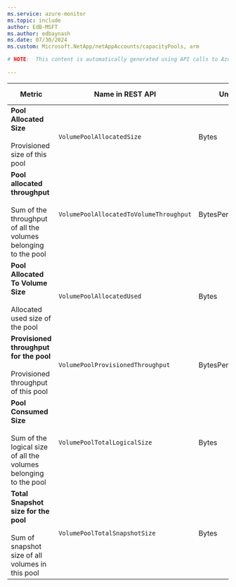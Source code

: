 ```yaml
---
ms.service: azure-monitor
ms.topic: include
author: EdB-MSFT
ms.author: edbaynash
ms.date: 07/30/2024
ms.custom: Microsoft.NetApp/netAppAccounts/capacityPools, arm

# NOTE:  This content is automatically generated using API calls to Azure. Any edits made on these files will be overwritten in the next run of the script. 
 
---
```



|Metric|Name in REST API|Unit|Aggregation|Dimensions|Time Grains|DS Export|
|---|---|---|---|---|---|---|
|**Pool Allocated Size**<br><br>Provisioned size of this pool |`VolumePoolAllocatedSize` |Bytes |Average, Total |\<none\>|PT5M, PT15M, PT30M, PT1H, PT6H, PT12H, P1D |Yes|
|**Pool allocated throughput**<br><br>Sum of the throughput of all the volumes belonging to the pool |`VolumePoolAllocatedToVolumeThroughput` |BytesPerSecond |Average |\<none\>|PT5M, PT15M, PT30M, PT1H, PT6H, PT12H, P1D |Yes|
|**Pool Allocated To Volume Size**<br><br>Allocated used size of the pool |`VolumePoolAllocatedUsed` |Bytes |Average |\<none\>|PT5M, PT15M, PT30M, PT1H, PT6H, PT12H, P1D |Yes|
|**Provisioned throughput for the pool**<br><br>Provisioned throughput of this pool |`VolumePoolProvisionedThroughput` |BytesPerSecond |Average |\<none\>|PT5M, PT15M, PT30M, PT1H, PT6H, PT12H, P1D |Yes|
|**Pool Consumed Size**<br><br>Sum of the logical size of all the volumes belonging to the pool |`VolumePoolTotalLogicalSize` |Bytes |Average, Total |\<none\>|PT5M, PT15M, PT30M, PT1H, PT6H, PT12H, P1D |Yes|
|**Total Snapshot size for the pool**<br><br>Sum of snapshot size of all volumes in this pool |`VolumePoolTotalSnapshotSize` |Bytes |Average |\<none\>|PT5M, PT15M, PT30M, PT1H, PT6H, PT12H, P1D |Yes|